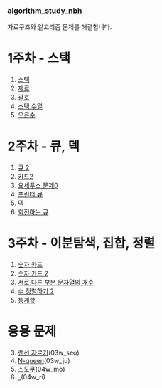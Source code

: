 ### algorithm_study_nbh
자료구조와 알고리즘 문제를 해결합니다.

# 1주차 - 스택
1. [스택](https://www.acmicpc.net/problem/10828)
2. [제로](https://www.acmicpc.net/problem/10773)
3. [괄호](https://www.acmicpc.net/problem/9012)
4. [스택 수열](https://www.acmicpc.net/problem/1874)
5. [오큰수](https://www.acmicpc.net/problem/17298)

# 2주차 - 큐, 덱
1. [큐 2](https://www.acmicpc.net/problem/18258)
2. [카드2](https://www.acmicpc.net/problem/2164)
3. [요세푸스 문제0](https://www.acmicpc.net/problem/11866)
4. [프린터 큐](https://www.acmicpc.net/problem/1966)
5. [덱](https://www.acmicpc.net/problem/10866)
6. [회전하는 큐](https://www.acmicpc.net/problem/1021)

# 3주차 - 이분탐색, 집합, 정렬
1. [숫자 카드](https://www.acmicpc.net/problem/10815)
2. [숫자 카드 2](https://www.acmicpc.net/problem/10816)
3. [서로 다른 부분 문자열의 개수](https://www.acmicpc.net/problem/11478)
4. [수 정렬하기 2](https://www.acmicpc.net/problem/2751)
5. [통계학](https://www.acmicpc.net/problem/2108)

# 응용 문제
3. [랜선 자르기](https://www.acmicpc.net/problem/1654)(03w_seo)
4. [N-queen](https://www.acmicpc.net/problem/9663)(03w_ju)
5. [스도쿠](https://www.acmicpc.net/problem/2580)(04w_mo)
6. [-]()(04w_ri)
